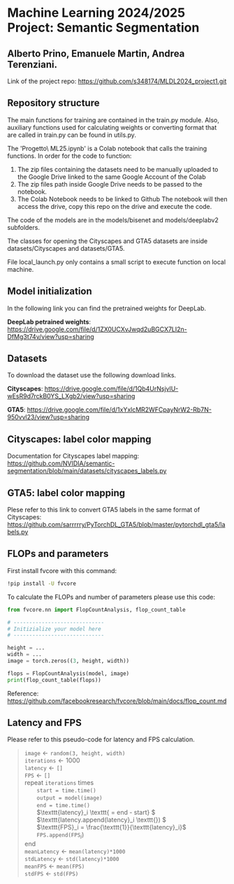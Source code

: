 # Machine Learning 2024/2025 Project: Semantic Segmentation

## Alberto Prino, Emanuele Martin, Andrea Terenziani.

Link of the project repo: https://github.com/s348174/MLDL2024_project1.git 

## Repository structure

The main functions for training are contained in the train.py module. Also, auxiliary functions used for calculating weights or converting format that are called in train.py can be found in utils.py.

The 'Progetto\ ML25.ipynb' is a Colab notebook that calls the training functions. In order for the code to function: 
1. The zip files containing the datasets need to be manually uploaded to the Google Drive linked to the same Google Account of the Colab
2. The zip files path inside Google Drive needs to be passed to the notebook.
3. The Colab Notebook needs to be linked to Github 
The notebook will then access the drive, copy this repo on the drive and execute the code.

The code of the models are in the models/bisenet and models/deeplabv2 subfolders.

The classes for opening the Cityscapes and GTA5 datasets are inside datasets/Cityscapes and datasets/GTA5.

File local_launch.py only contains a small script to execute function on local machine.

## Model initialization

In the following link you can find the pretrained weights for DeepLab.

**DeepLab petrained weights**: https://drive.google.com/file/d/1ZX0UCXvJwqd2uBGCX7LI2n-DfMg3t74v/view?usp=sharing


## Datasets

To download the dataset use the following download links.

**Cityscapes**: https://drive.google.com/file/d/1Qb4UrNsjvlU-wEsR9d7rckB0YS_LXgb2/view?usp=sharing

**GTA5**: https://drive.google.com/file/d/1xYxlcMR2WFCpayNrW2-Rb7N-950vvl23/view?usp=sharing

## Cityscapes: label color mapping

Documentation for Cityscapes label mapping: https://github.com/NVIDIA/semantic-segmentation/blob/main/datasets/cityscapes_labels.py

## GTA5: label color mapping

Plese refer to this link to convert GTA5 labels in the same format of Cityscapes: https://github.com/sarrrrry/PyTorchDL_GTA5/blob/master/pytorchdl_gta5/labels.py

## FLOPs and parameters

First install fvcore with this command:
```bash
!pip install -U fvcore
```

To calculate the FLOPs and number of parameters please use this code:
```python
from fvcore.nn import FlopCountAnalysis, flop_count_table

# -----------------------------
# Initizialize your model here
# -----------------------------

height = ...
width = ...
image = torch.zeros((3, height, width))

flops = FlopCountAnalysis(model, image)
print(flop_count_table(flops))
```
Reference: https://github.com/facebookresearch/fvcore/blob/main/docs/flop_count.md

## Latency and FPS

Please refer to this pseudo-code for latency and FPS calculation.

> $\texttt{image} \gets \texttt{random(3, height, width)}$\
$\texttt{iterations} \gets 1000$\
$\texttt{latency} \gets \texttt{[]}$\
$\texttt{FPS} \gets \texttt{[]}$ \
repeat $\texttt{iterations}$ times \
    &nbsp;&nbsp;&nbsp;&nbsp;&nbsp;&nbsp; $\texttt{start = time.time()}$\
    &nbsp;&nbsp;&nbsp;&nbsp;&nbsp;&nbsp; $\texttt{output = model(image)}$\
    &nbsp;&nbsp;&nbsp;&nbsp;&nbsp;&nbsp; $\texttt{end = time.time()}$\
    &nbsp;&nbsp;&nbsp;&nbsp;&nbsp;&nbsp; $\texttt{latency}_i \texttt{ = end - start} $\
    &nbsp;&nbsp;&nbsp;&nbsp;&nbsp;&nbsp; $\texttt{latency.append(latency}_i \texttt{}) $\
    &nbsp;&nbsp;&nbsp;&nbsp;&nbsp;&nbsp; $\texttt{FPS}_i = \frac{\texttt{1}}{\texttt{latency}_i}$\
    &nbsp;&nbsp;&nbsp;&nbsp;&nbsp;&nbsp; $\texttt{FPS.append(FPS}_i \texttt{})$    
end      
> $\texttt{meanLatency}  \gets \texttt{mean(latency)*1000}$\
$\texttt{stdLatency} \gets \texttt{std(latency)*1000}$\
$\texttt{meanFPS} \gets \texttt{mean(FPS)}$\
$\texttt{stdFPS} \gets \texttt{std(FPS)}$
